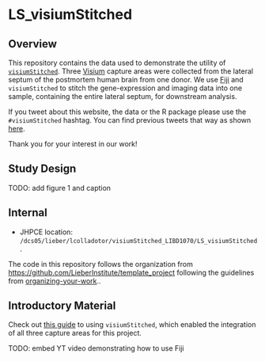 # LS_visiumStitched

## Overview

This repository contains the data used to demonstrate the utility of [`visiumStitched`](https://github.com/LieberInstitute/visiumStitched). Three [Visium](https://www.10xgenomics.com/products/spatial-gene-expression)
capture areas were collected from the lateral septum of the postmortem human brain from one donor. We use
[Fiji](https://imagej.net/software/fiji/) and `visiumStitched` to stitch the gene-expression and imaging
data into one sample, containing the entire lateral septum, for downstream analysis.

If you tweet about this website, the data or the R package please use
the <code>\#visiumStitched</code> hashtag. You can find previous tweets
that way as shown
<a href="https://twitter.com/search?q=%23visiumStitched&src=typed_query">here</a>.

Thank you for your interest in our work!

## Study Design

TODO: add figure 1 and caption

## Internal

* JHPCE location: `/dcs05/lieber/lcolladotor/visiumStitched_LIBD1070/LS_visiumStitched`.

The code in this repository follows the organization from https://github.com/LieberInstitute/template_project following the guidelines from [organizing-your-work](https://lcolladotor.github.io/bioc_team_ds/organizing-your-work.html#.YzL43uzMKX0)..

## Introductory Material

Check out [this guide](http://research.libd.org/visiumStitched/articles/full_demo.html) to using
`visiumStitched`, which enabled the integration of all three capture areas for this project.

TODO: embed YT video demonstrating how to use Fiji